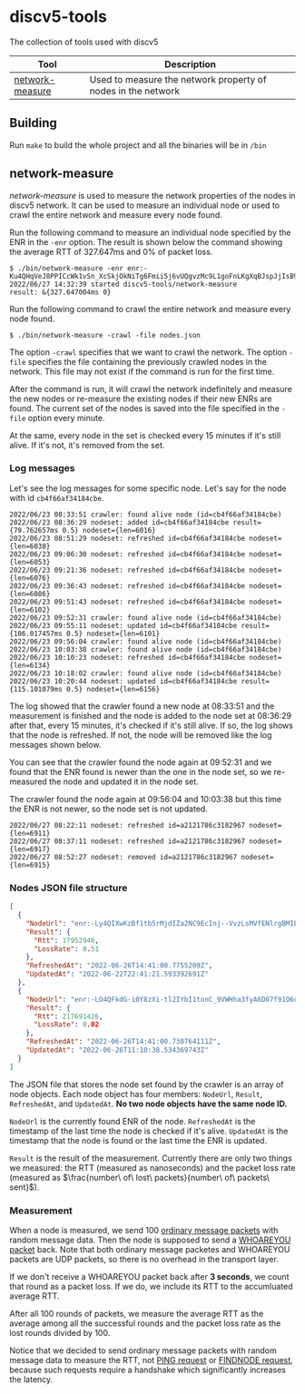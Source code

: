 # discv5-tools

The collection of tools used with discv5

| Tool            | Description |
|-----------------|-------------|
| [network-measure](#network-measure) | Used to measure the network property of nodes in the network |

## Building

Run `make` to build the whole project and all the binaries will be in `/bin`

## network-measure

*network-measure* is used to measure the network properties of the nodes in discv5 network. It can be used to measure an individual node or used to crawl the entire network and measure every node found.

Run the following command to measure an individual node specified by the ENR in the `-enr` option. The result is shown below the command showing the average RTT of 327.647ms and 0% of packet loss.
```
$ ./bin/network-measure -enr enr:-Ku4QHqVeJ8PPICcWk1vSn_XcSkjOkNiTg6Fmii5j6vUQgvzMc9L1goFnLKgXqBJspJjIsB91LTOleFmyWWrFVATGngBh2F0dG5ldHOIAAAAAAAAAACEZXRoMpC1MD8qAAAAAP__________gmlkgnY0gmlwhAMRHkWJc2VjcDI1NmsxoQKLVXFOhp2uX6jeT0DvvDpPcU8FWMjQdR4wMuORMhpX24N1ZHCCIyg
2022/06/27 14:32:39 started discv5-tools/network-measure
result: &{327.647004ms 0}
```

Run the following command to crawl the entire network and measure every node found.
```
$ ./bin/network-measure -crawl -file nodes.json
```
The option `-crawl` specifies that we want to crawl the network. The option `-file` specifies the file containing the previously crawled nodes in the network. This file may not exist if the command is run for the first time.

After the command is run, it will crawl the network indefinitely and measure the new nodes or re-measure the existing nodes if their new ENRs are found. The current set of the nodes is saved into the file specified in the `-file` option every minute.

At the same, every node in the set is checked every 15 minutes if it's still alive. If it's not, it's removed from the set.

### Log messages

Let's see the log messages for some specific node. Let's say for the node with id `cb4f66af34184cbe`.

```
2022/06/23 08:33:51 crawler: found alive node (id=cb4f66af34184cbe)
2022/06/23 08:36:29 nodeset: added id=cb4f66af34184cbe result={79.762657ms 0.5} nodeset={len=6016}
2022/06/23 08:51:29 nodeset: refreshed id=cb4f66af34184cbe nodeset={len=6038}
2022/06/23 09:06:30 nodeset: refreshed id=cb4f66af34184cbe nodeset={len=6053}
2022/06/23 09:21:36 nodeset: refreshed id=cb4f66af34184cbe nodeset={len=6076}
2022/06/23 09:36:43 nodeset: refreshed id=cb4f66af34184cbe nodeset={len=6086}
2022/06/23 09:51:43 nodeset: refreshed id=cb4f66af34184cbe nodeset={len=6102}
2022/06/23 09:52:31 crawler: found alive node (id=cb4f66af34184cbe)
2022/06/23 09:55:11 nodeset: updated id=cb4f66af34184cbe result={106.017457ms 0.5} nodeset={len=6101}
2022/06/23 09:56:04 crawler: found alive node (id=cb4f66af34184cbe)
2022/06/23 10:03:38 crawler: found alive node (id=cb4f66af34184cbe)
2022/06/23 10:10:23 nodeset: refreshed id=cb4f66af34184cbe nodeset={len=6134}
2022/06/23 10:18:02 crawler: found alive node (id=cb4f66af34184cbe)
2022/06/23 10:20:44 nodeset: updated id=cb4f66af34184cbe result={115.101079ms 0.5} nodeset={len=6156}
```

The log showed that the crawler found a new node at 08:33:51 and the measurement is finished and the node is added to the node set at 08:36:29 after that, every 15 minutes, it's checked if it's still alive. If so, the log shows that the node is refreshed. If not, the node will be removed like the log messages shown below.

You can see that the crawler found the node again at 09:52:31 and we found that the ENR found is newer than the one in the node set, so we re-measured the node and updated it in the node set.

The crawler found the node again at 09:56:04 and 10:03:38 but this time the ENR is not newer, so the node set is not updated.

```
2022/06/27 08:22:11 nodeset: refreshed id=a2121786c3182967 nodeset={len=6911}
2022/06/27 08:37:11 nodeset: refreshed id=a2121786c3182967 nodeset={len=6917}
2022/06/27 08:52:27 nodeset: removed id=a2121786c3182967 nodeset={len=6915}
```

### Nodes JSON file structure

```json
[
  {
    "NodeUrl": "enr:-Ly4QIXwKzBf1tb5rMjdIZa2NC9EcInj--VvzLsMVfENlrgBMILx73BGBT7auSi2NtSmAP21XSvh08MR11zcJNmxzPACh2F0dG5ldHOIAAAAAAAAAACEZXRoMpCC9KcrAQAQIP__________gmlkgnY0gmlwhCKWcHWJc2VjcDI1NmsxoQKcjJu-2gO2DfY0UlYcgrUuid7l5_c9sL0N9rYfnRo-lohzeW5jbmV0cwCDdGNwgjLIg3VkcIIu4A",
    "Result": {
      "Rtt": 17952946,
      "LossRate": 0.51
    },
    "RefreshedAt": "2022-06-26T14:41:00.7755209Z",
    "UpdatedAt": "2022-06-22T22:41:21.593392691Z"
  },
  {
    "NodeUrl": "enr:-LO4QFkdG-i0Y8zXi-tl2IYbI1tonC_9VWHha3fyA6D07f91O6ddh1FTKVbq6CQ_sxvWck1y40FxFrBOpZBaDKixFM2B4odhdHRuZXRziAAAAQwAAAAAhGV0aDKQr8qroAEAAAD__________4JpZIJ2NIJpcIRGhdxLiXNlY3AyNTZrMaEDDIT6x60cpMIA0oc3ILoYYcxBGRVlZeukdjzkQzk5IXuDdGNwgiMog3VkcIIjKA",
    "Result": {
      "Rtt": 217691426,
      "LossRate": 0.02
    },
    "RefreshedAt": "2022-06-26T14:41:00.738764111Z",
    "UpdatedAt": "2022-06-26T11:10:38.534369743Z"
  }
]
```
The JSON file that stores the node set found by the crawler is an array of node objects. Each node object has four members: `NodeUrl`, `Result`, `RefreshedAt`, and `UpdatedAt`. **No two node objects have the same node ID.**

`NodeUrl` is the currently found ENR of the node. `RefreshedAt` is the timestamp of the last time the node is checked if it's alive. `UpdatedAt` is the timestamp that the node is found or the last time the ENR is updated.

`Result` is the result of the measurement. Currently there are only two things we measured: the RTT (measured as nanoseconds) and the packet loss rate (measured as $\frac{number\ of\ lost\ packets}{number\ of\ packets\ sent}$).

### Measurement

When a node is measured, we send 100 [ordinary message packets](https://github.com/ethereum/devp2p/blob/master/discv5/discv5-wire.md#ordinary-message-packet-flag--0) with random message data. Then the node is supposed to send a [WHOAREYOU packet](https://github.com/ethereum/devp2p/blob/master/discv5/discv5-wire.md#whoareyou-packet-flag--1) back. Note that both ordinary message packetes and WHOAREYOU packets are UDP packets, so there is no overhead in the transport layer.

If we don't receive a WHOAREYOU packet back after **3 seconds**, we count that round as a packet loss. If we do, we include its RTT to the accumluated average RTT.

After all 100 rounds of packets, we measure the average RTT as the average among all the successful rounds and the packet loss rate as the lost rounds divided by 100.

Notice that we decided to send ordinary message packets with random message data to measure the RTT, not [PING request](https://github.com/ethereum/devp2p/blob/master/discv5/discv5-wire.md#ping-request-0x01) or [FINDNODE request](https://github.com/ethereum/devp2p/blob/master/discv5/discv5-wire.md#findnode-request-0x03), because such requests require a handshake which significantly increases the latency.
